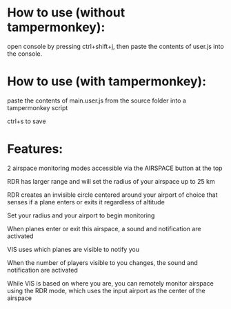 # How to use (without tampermonkey):

open console by pressing ctrl+shift+j, then paste the contents of user.js into the console.

# How to use (with tampermonkey):

paste the contents of main.user.js from the source folder into a tampermonkey script

ctrl+s to save

# Features:

2 airspace monitoring modes accessible via the AIRSPACE button at the top

RDR has larger range and will set the radius of your airspace up to 25 km

RDR creates an invisible circle centered around your airport of choice that senses if a plane enters or exits it regardless of altitude

Set your radius and your airport to begin monitoring

When planes enter or exit this airspace, a sound and notification are activated

VIS uses which planes are visible to notify you

When the number of players visible to you changes, the sound and notification are activated

While VIS is based on where you are, you can remotely monitor airspace using the RDR mode, which uses the input airport as the center of the airspace
